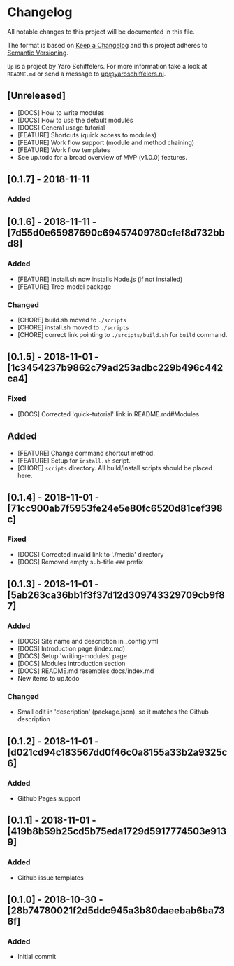 # Changelog
All notable changes to this project will be documented in this file.

The format is based on [Keep a Changelog](http://keepachangelog.com/en/1.0.0/)
and this project adheres to [Semantic Versioning](http://semver.org/spec/v2.0.0.html).

```Up``` is a project by Yaro Schiffelers. For more information take a look at ```README.md``` or send a message to <up@yaroschiffelers.nl>.

## [Unreleased]
- [DOCS] How to write modules 
- [DOCS] How to use the default modules 
- [DOCS] General usage tutorial 
- [FEATURE] Shortcuts (quick access to modules)
- [FEATURE] Work flow support (module and method chaining)
- [FEATURE] Work flow templates 
- See up.todo for a broad overview of MVP (v1.0.0) features. 

## [0.1.7] - 2018-11-11
### Added 


## [0.1.6] - 2018-11-11 - [7d55d0e65987690c69457409780cfef8d732bbd8]
### Added 
- [FEATURE] Install.sh now installs Node.js (if not installed)
- [FEATURE] Tree-model package

### Changed 
- [CHORE] build.sh moved to ```./scripts``` 
- [CHORE] install.sh moved to ```./scripts``` 
- [CHORE] correct link pointing to ```./srcipts/build.sh``` for ```build``` command.

## [0.1.5] - 2018-11-01 - [1c3454237b9862c79ad253adbc229b496c442ca4]
### Fixed 
- [DOCS] Corrected 'quick-tutorial' link in README.md#Modules

## Added 
- [FEATURE] Change command shortcut method.
- [FEATURE] Setup for ```install.sh``` script.
- [CHORE] ```scripts``` directory. All build/install scripts should be placed here.

## [0.1.4] - 2018-11-01 - [71cc900ab7f5953fe24e5e80fc6520d81cef398c]
### Fixed 
- [DOCS] Corrected invalid link to './media' directory
- [DOCS] Removed empty sub-title ```###``` prefix

## [0.1.3] - 2018-11-01 - [5ab263ca36bb1f3f37d12d309743329709cb9f87]
### Added 
- [DOCS] Site name and description in _config.yml
- [DOCS] Introduction page (index.md) 
- [DOCS] Setup 'writing-modules' page 
- [DOCS] Modules introduction section 
- [DOCS] README.md resembles docs/index.md 
- New items to up.todo  

### Changed 
- Small edit in 'description' (package.json), so it matches the Github description

## [0.1.2] - 2018-11-01 - [d021cd94c183567dd0f46c0a8155a33b2a9325c6]
### Added 
- Github Pages support 

## [0.1.1] - 2018-11-01 - [419b8b59b25cd5b75eda1729d5917774503e9139]
### Added 
- Github issue templates

## [0.1.0] - 2018-10-30 - [28b74780021f2d5ddc945a3b80daeebab6ba736f]
### Added 
- Initial commit
